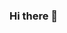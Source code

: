 ### Hi there 👋

<!--
**RenzoCar1997/RenzoCar1997** is a ✨ _special_ ✨ repository because its `README.md` (this file) appears on your GitHub profile.
### I'm a Data scientist:

- 🔭 I’m currently working on Agrobanco
- 🌱 I’m currently learning Machine Learning and Deep Learning
- 👯 I’m looking to collaborate on projects oriented to improve financial inclusion
- 📫 How to reach me: https://www.linkedin.com/in/renzocarrasco/

